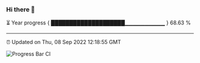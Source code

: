 ### Hi there 👋

⏳ Year progress { ████████████████████▁▁▁▁▁▁▁▁▁▁ } 68.63 %

---

⏰ Updated on Thu, 08 Sep 2022 12:18:55 GMT

![Progress Bar CI](https://github.com/Shyam-Makwana/GitHub-Actions-Demo/workflows/Progress%20Bar%20CI/badge.svg)
